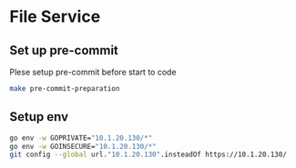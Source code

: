 # File Service

## Set up pre-commit

Plese setup pre-commit before start to code

```bash
make pre-commit-preparation
```

## Setup env

```bash
go env -w GOPRIVATE="10.1.20.130/*"
go env -w GOINSECURE="10.1.20.130/*"
git config --global url."10.1.20.130".insteadOf https://10.1.20.130/
```
